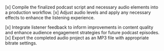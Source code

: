 [x] Compile the finalized podcast script and necessary audio elements into a production workflow.
[x] Adjust audio levels and apply any necessary effects to enhance the listening experience.


[x] Integrate listener feedback to inform improvements in content quality and enhance audience engagement strategies for future podcast episodes.
[x] Export the completed audio project as an MP3 file with appropriate bitrate settings.